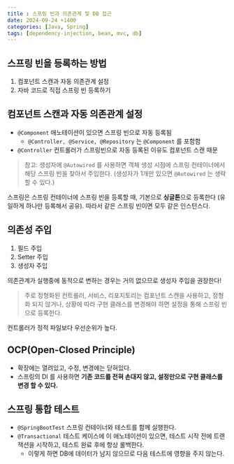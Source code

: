 ```yaml
---
title : 스프링 빈과 의존관계 및 DB 접근
date: 2024-09-24 +1400
categories: [Java, Spring]
tags: [dependency-injection, bean, mvc, db]
---
```


## 스프링 빈을 등록하는 방법
1. 컴포넌트 스캔과 자동 의존관계 설정
2. 자바 코드로 직접 스프링 빈 등록하기

## 컴포넌트 스캔과 자동 의존관계 설정
- ```@Component``` 애노테이션이 있으면 스프링 빈으로 자동 등록됨
  - ```@Controller, @Service, @Repository``` 는 ```@Component``` 를 포함함
- ```@Controller``` 컨트롤러가 스프링빈으로 자동 등록된 이유도 컴포넌트 스캔 때문

> 참고: 생성자에 ```@Autowired``` 를 사용하면 객체 생성 시점에 스프링 컨테이너에서 해당 스프링 빈을 찾아서 주입한다. (생성자가 1개만 있으면 ```@Autowired``` 는 생략할 수 있다.)

스프링은 스프링 컨테이너에 스프링 빈을 등록할 때, 기본으로 **싱글톤**으로 등록한다 (유일하게 하나만 등록해서 공유). 따라서 같은 스프링 빈이면 모두 같은 인스턴스다. 

## 의존성 주입
1. 필드 주입
2. Setter 주입
3. 생성자 주입

의존관계가 실행중에 동적으로 변하는 경우는 거의 없으므로 생성자 주입을 권장한다!

> 주로 정형화된 컨트롤러, 서비스, 리포지토리는 컴포넌트 스캔을 사용하고, 정형화 되지 않거나, 상황에 따라 구현 클래스를 변경해야 하면 설정을 통해 스프링 빈으로 등록한다.

컨트롤러가 정적 파일보다 우선순위가 높다. 

## OCP(Open-Closed Principle)
- 확장에는 열려있고, 수정, 변경에는 닫혀있다. 
- 스프링의 DI 를 사용하면 **기존 코드를 전혀 손대지 않고, 설정만으로 구현 클래스를 변경 할 수 있다.**


## 스프링 통합 테스트
- ```@SpringBootTest``` 스프링 컨테이너와 테스트를 함께 실행한다.
- ```@Transactional``` 테스트 케이스에 이 애노테이션이 있으면, 테스트 시작 전에 트랜잭션을 시작하고, 테스트 완료 후에 항상 롤백한다.
  - 이렇게 하면 DB에 데이터가 남지 않으므로 다음 테스트에 영향을 주지 않는다. 